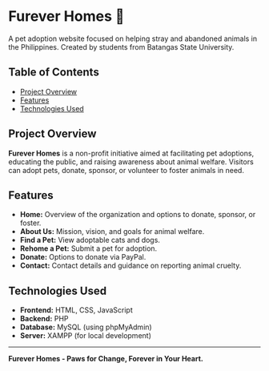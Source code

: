# Furever Homes 🐾
A pet adoption website focused on helping stray and abandoned animals in the Philippines. Created by students from Batangas State University.

## Table of Contents
- [Project Overview](#project-overview)
- [Features](#features)
- [Technologies Used](#technologies-used)

## Project Overview
**Furever Homes** is a non-profit initiative aimed at facilitating pet adoptions, educating the public, and raising awareness about animal welfare. Visitors can adopt pets, donate, sponsor, or volunteer to foster animals in need.

## Features
- **Home:** Overview of the organization and options to donate, sponsor, or foster.
- **About Us:** Mission, vision, and goals for animal welfare.
- **Find a Pet:** View adoptable cats and dogs.
- **Rehome a Pet:** Submit a pet for adoption.
- **Donate:** Options to donate via PayPal.
- **Contact:** Contact details and guidance on reporting animal cruelty.

## Technologies Used
- **Frontend:** HTML, CSS, JavaScript
- **Backend:** PHP
- **Database:** MySQL (using phpMyAdmin)
- **Server:** XAMPP (for local development)

---

**Furever Homes - Paws for Change, Forever in Your Heart.**
